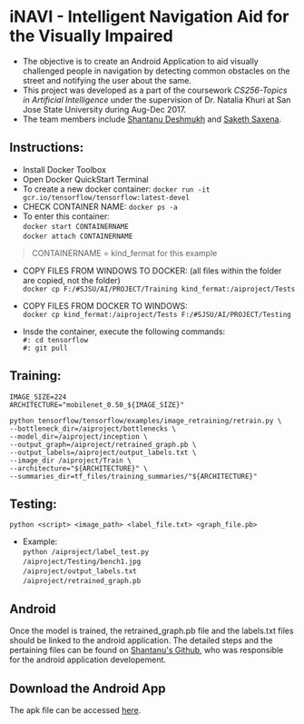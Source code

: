 # iNAVI - Intelligent Navigation Aid for the Visually Impaired
- The objective is to create an Android Application to aid visually challenged people in navigation by detecting common obstacles on the street and notifying the user about the same.
- This project was developed as a part of the coursework _CS256-Topics in Artificial Intelligence_ under the supervision of Dr. Natalia Khuri at San Jose State University during Aug-Dec 2017.  
- The team members include [Shantanu Deshmukh](https://github.com/shantanuspark) and [Saketh Saxena](https://github.com/sakethsaxena).  

## Instructions:  
- Install Docker Toolbox  
- Open Docker QuickStart Terminal  
- To create a new docker container: `docker run -it gcr.io/tensorflow/tensorflow:latest-devel`  
- CHECK CONTAINER NAME: `docker ps -a`  
- To enter this container:   
`docker start CONTAINERNAME`  
`docker attach CONTAINERNAME`  

> CONTAINERNAME = kind_fermat for this example

- COPY FILES FROM WINDOWS TO DOCKER: (all files within the folder are copied, not the folder)  
`docker cp F:/#SJSU/AI/PROJECT/Training kind_fermat:/aiproject/Tests`  

- COPY FILES FROM DOCKER TO WINDOWS:  
`docker cp kind_fermat:/aiproject/Tests F:/#SJSU/AI/PROJECT/Testing`  

- Insde the container, execute the following commands:  
`#: cd tensorflow`  
`#: git pull`  

## Training:   
`IMAGE_SIZE=224`  
`ARCHITECTURE="mobilenet_0.50_${IMAGE_SIZE}"`  

`python tensorflow/tensorflow/examples/image_retraining/retrain.py \`  
`--bottleneck_dir=/aiproject/bottlenecks \`  
`--model_dir=/aiproject/inception \`  
`--output_graph=/aiproject/retrained_graph.pb \`  
`--output_labels=/aiproject/output_labels.txt \`  
`--image_dir /aiproject/Train \`  
`--architecture="${ARCHITECTURE}" \`  
`--summaries_dir=tf_files/training_summaries/"${ARCHITECTURE}"`  

## Testing:  
`python <script> <image_path> <label_file.txt> <graph_file.pb>`  
- Example:   
`python /aiproject/label_test.py`   
`/aiproject/Testing/bench1.jpg`   
`/aiproject/output_labels.txt`   
`/aiproject/retrained_graph.pb`  

## Android  
Once the model is trained, the retrained_graph.pb file and the labels.txt files should be linked to the android application. The detailed steps and the pertaining files can be found on [Shantanu's Github](https://github.com/shantanuspark/tensorflowMobilityAid), who was responsible for the android application developement.  

## Download the Android App   
The apk file can be accessed [here](https://drive.google.com/drive/folders/0B-rL_pZzer0zUUNyaVlfOUI4TlE?usp=sharing). 
